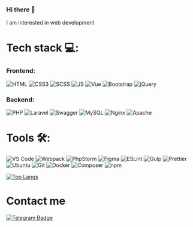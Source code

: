 ### Hi there 👋

I am interested in web development

# Tech stack 💻:

### Frontend:

![HTML](https://img.shields.io/badge/HTML5-%23E34F26?logo=html5&logoColor=%23fff&color=%23E34F26)
![CSS3](https://img.shields.io/badge/CSS3-%23E34F26?logo=css3&logoColor=%23fff&color=%231698E9)
![SCSS](https://img.shields.io/badge/SCSS-%23E34F26?logo=sass&logoColor=%23000&color=%23C95B93)
![JS](https://img.shields.io/badge/JavaScript-%23E34F26?logo=javascript&logoColor=%23000&color=%23F7E01D)
![Vue](https://img.shields.io/badge/Vue.js-%23E34F26?logo=Vue.js&logoColor=fff&color=4FC08D)
![Bootstrap](https://img.shields.io/badge/Bootstrap-%23E34F26?logo=Bootstrap&logoColor=fff&color=7952B3)
![jQuery](https://img.shields.io/badge/jQuery-%23E34F26?logo=jQuery&logoColor=fff&color=0769AD)

### Backend:

![PHP](https://img.shields.io/badge/PHP-fff?logo=php&logoColor=fff&color=777BB4)
![Laravel](https://img.shields.io/badge/Laravel-fff?logo=Laravel&logoColor=fff&color=FF2D20)
![Swagger](https://img.shields.io/badge/Swagger-fff?logo=Swagger&logoColor=000&color=85EA2D)
![MySQL](https://img.shields.io/badge/MySQL-fff?logo=MySQL&logoColor=fff&color=4479A1)
![Nginx](https://img.shields.io/badge/Nginx-fff?logo=Nginx&logoColor=fff&color=009639)
![Apache](https://img.shields.io/badge/Apache-fff?logo=Apache&logoColor=000&color=BA55D3)

# Tools 🛠:

![VS Code](https://img.shields.io/badge/VS%20Code-%23333?logo=visual%20studio%20code&logoColor=%23007ACC) ![Webpack](https://img.shields.io/badge/Webpack-%23E34F26?logo=webpack&logoColor=%23fff&color=%23539AC8)
![PhpStorm](https://img.shields.io/badge/PhpStorm-fff?logo=PhpStorm&logoColor=fff&color=000000)
![Figma](https://img.shields.io/badge/Figma-fff?logo=Figma&logoColor=fff&color=F24E1E)
![ESLint](https://img.shields.io/badge/ESLint-%23E34F26?logo=eslint&logoColor=%23fff&color=%234B32C3)
![Gulp](https://img.shields.io/badge/Gulp-fff?logo=Gulp&logoColor=fff&color=CF4647)
![Prettier](https://img.shields.io/badge/Prettier-%23E34F26?logo=prettier&logoColor=%23fff&color=%23C086C2)
![Ubuntu](https://img.shields.io/badge/Ubuntu-fff?logo=Ubuntu&logoColor=fff&color=E95420)
![Git](https://camo.githubusercontent.com/3ea1c940cc08da19f16d17ca0c4704397dac1f12a1bb73f1174ae504c3e80a85/68747470733a2f2f696d672e736869656c64732e696f2f62616467652f2d4769742d3333333333333f7374796c653d666c6174266c6f676f3d676974)
![Docker](https://img.shields.io/badge/Docker-fff?logo=Docker&logoColor=fff&color=2496ED)
![Composer](https://img.shields.io/badge/Composer-fff?logo=Composer&logoColor=fff&color=885630)
![npm](https://img.shields.io/badge/npm-fff?logo=npm&logoColor=fff&color=CB3837)

[![Top Langs](https://github-readme-stats.vercel.app/api/top-langs/?username=alexchasx&layout=compact)](https://github.com/anuraghazra/github-readme-stats)

# Contact me

<a href="https://t.me/a_chasovnikov">
    <img src="https://img.shields.io/badge/Telegram-rgb(53,164,222)?logo=telegram&logoColor=white" alt="Telegram Badge"/>
</a>

